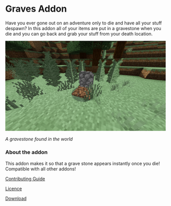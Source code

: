 # Graves Addon

Have you ever gone out on an adventure only to die and have all your stuff despawn? In this addon all of your items are put in a gravestone when you die and you can go back and grab your stuff from your death location.

![A gravestone found in the world](./.github/assets/preview.png)

_A gravestone found in the world_

### About the addon
This addon makes it so that a grave stone appears instantly once you die!
Compatible with all other addons!


[Contributing Guide](./contributing.md)

[Licence](./licence.md)

[Download](https://github.com/Hatchibombotar/graves-addon/releases/download/latest-build/release.mcpack)